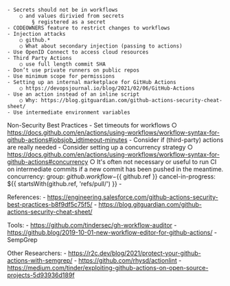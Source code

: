 
	- Secrets should not be in workflows
		○ and values dirivied from secrets
			§ registered as a secret
	- CODEOWNERS feature to restrict changes to workflows
	- Injection attacks
		○ github.*
		○ What about secondary injection (passing to actions)
	- Use OpenID Connect to access cloud resources
	- Third Party Actions
		○ use full length commit SHA
	- Don’t use private runners on public repos
	- Use minimum scope for permissions
	- Setting up an internal marketplace for GitHub Actions
		○ https://devopsjournal.io/blog/2021/02/06/GitHub-Actions
	- Use an action instead of an inline script
		○ Why: https://blog.gitguardian.com/github-actions-security-cheat-sheet/
	- Use intermediate environment variables


Non-Security Best Practices
	- Set timeouts for workflows
		○ https://docs.github.com/en/actions/using-workflows/workflow-syntax-for-github-actions#jobsjob_idtimeout-minutes
	- Consider if (third-party) actions are really needed
	- Consider setting up a concurrency strategy
		○ https://docs.github.com/en/actions/using-workflows/workflow-syntax-for-github-actions#concurrency
		○ It's often not necessary or useful to run CI on intermediate commits if a new commit has been pushed in the meantime.
			concurrency:
			  group: ${{ github.workflow }}-${{ github.ref }}
			  cancel-in-progress: ${{ startsWith(github.ref, 'refs/pull/') }}
	- 
		
		
References:
	- https://engineering.salesforce.com/github-actions-security-best-practices-b8f9df5c75f5/
	- https://blog.gitguardian.com/github-actions-security-cheat-sheet/
	
Tools:
	- https://github.com/tindersec/gh-workflow-auditor
	- https://github.blog/2019-10-01-new-workflow-editor-for-github-actions/
	- SempGrep
	
Other Researchers:
	- https://r2c.dev/blog/2021/protect-your-github-actions-with-semgrep/
	- https://github.com/rhysd/actionlint
	- https://medium.com/tinder/exploiting-github-actions-on-open-source-projects-5d93936d189f
